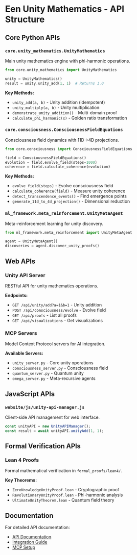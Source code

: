 # Een Unity Mathematics - API Structure

## Core Python APIs

### `core.unity_mathematics.UnityMathematics`
Main unity mathematics engine with phi-harmonic operations.

```python
from core.unity_mathematics import UnityMathematics

unity = UnityMathematics()
result = unity.unity_add(1, 1)  # Returns 1.0
```

**Key Methods:**
- `unity_add(a, b)` - Unity addition (idempotent)
- `unity_multiply(a, b)` - Unity multiplication  
- `demonstrate_unity_addition()` - Multi-domain proof
- `calculate_phi_harmonic(x)` - Golden ratio transformation

### `core.consciousness.ConsciousnessFieldEquations`
Consciousness field dynamics with 11D→4D projections.

```python
from core.consciousness import ConsciousnessFieldEquations

field = ConsciousnessFieldEquations()
evolution = field.evolve_field(steps=1000)
coherence = field.calculate_coherence(evolution)
```

**Key Methods:**
- `evolve_field(steps)` - Evolve consciousness field
- `calculate_coherence(field)` - Measure unity coherence
- `detect_transcendence_events()` - Find emergence points
- `generate_11d_to_4d_projection()` - Dimensional reduction

### `ml_framework.meta_reinforcement.UnityMetaAgent`
Meta-reinforcement learning for unity discovery.

```python
from ml_framework.meta_reinforcement import UnityMetaAgent

agent = UnityMetaAgent()
discoveries = agent.discover_unity_proofs()
```

## Web APIs

### Unity API Server
RESTful API for unity mathematics operations.

**Endpoints:**
- `GET /api/unity/add?a=1&b=1` - Unity addition
- `POST /api/consciousness/evolve` - Evolve field
- `GET /api/proofs` - List all proofs
- `GET /api/visualizations` - Get visualizations

### MCP Servers
Model Context Protocol servers for AI integration.

**Available Servers:**
- `unity_server.py` - Core unity operations
- `consciousness_server.py` - Consciousness field
- `quantum_server.py` - Quantum unity
- `omega_server.py` - Meta-recursive agents

## JavaScript APIs

### `website/js/unity-api-manager.js`
Client-side API management for web interface.

```javascript
const unityAPI = new UnityAPIManager();
const result = await unityAPI.unityAdd(1, 1);
```

## Formal Verification APIs

### Lean 4 Proofs
Formal mathematical verification in `formal_proofs/lean4/`.

**Key Theorems:**
- `ZeroKnowledgeUnityProof.lean` - Cryptographic proof
- `RevolutionaryUnityProof.lean` - Phi-harmonic analysis
- `UltimateUnityTheorem.lean` - Quantum field theory

## Documentation

For detailed API documentation:
- [API Documentation](docs/api/)
- [Integration Guide](docs/UNITY_INTEGRATION_GUIDE.md)
- [MCP Setup](docs/MCP_SETUP_GUIDE.md)